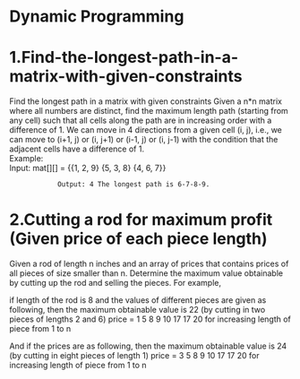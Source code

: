 # Dynamic Programming
# 1.Find-the-longest-path-in-a-matrix-with-given-constraints
Find the longest path in a matrix with given constraints 
Given a n*n matrix where all numbers are distinct, find the maximum length path (starting from any cell) such that all cells along the path are in increasing order with a difference of 1.  We can move in 4 directions from a given cell (i, j), i.e., we can move to (i+1, j) or (i, j+1) or (i-1, j) or (i, j-1) with the condition that the adjacent cells have a difference of 1.  
Example:     
        Input:  mat[][] = {{1, 2, 9}
{5, 3, 8}
{4, 6, 7}} 
                           
                Output: 4 The longest path is 6-7-8-9. 


# 2.Cutting a rod for maximum profit (Given price of each piece length)
Given a rod of length n inches and an array of prices that contains prices of all pieces of size smaller than n. Determine the maximum value obtainable by cutting up the rod and selling the pieces. 
For example, 

if length of the rod is 8 and the values of different pieces are given as following, then the maximum obtainable value is 22 (by cutting in two pieces of lengths 2 and 6)
price = 1   5   8   9  10  17  17  20
for increasing length of piece from 1 to n


And if the prices are as following, then the maximum obtainable value is 24 (by cutting in eight pieces of length 1)
price = 3   5   8   9  10  17  17  20
for increasing length of piece from 1 to n
